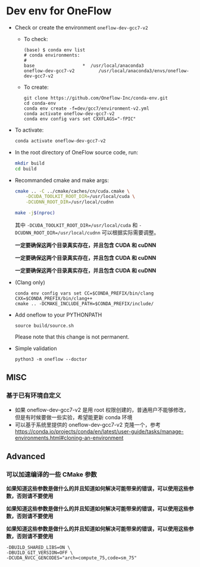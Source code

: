 # Dev env for OneFlow

- Check or create the environment `oneflow-dev-gcc7-v2`
    - To check:
        ```
        (base) $ conda env list
        # conda environments:
        #
        base                  *  /usr/local/anaconda3
        oneflow-dev-gcc7-v2         /usr/local/anaconda3/envs/oneflow-dev-gcc7-v2
        ```
    - To create:
        ```
        git clone https://github.com/Oneflow-Inc/conda-env.git
        cd conda-env
        conda env create -f=dev/gcc7/environment-v2.yml
        conda activate oneflow-dev-gcc7-v2
        conda env config vars set CXXFLAGS="-fPIC"
        ```

- To activate:
    ```bash
    conda activate oneflow-dev-gcc7-v2
    ```

- In the root directory of OneFlow source code, run:
    ```bash
    mkdir build
    cd build
    ```

- Recommanded cmake and make args:
    ```bash
    cmake .. -C ../cmake/caches/cn/cuda.cmake \
        -DCUDA_TOOLKIT_ROOT_DIR=/usr/local/cuda \
        -DCUDNN_ROOT_DIR=/usr/local/cudnn
    ```
    ```bash
    make -j$(nproc)
    ```
    其中 `-DCUDA_TOOLKIT_ROOT_DIR=/usr/local/cuda` 和 `-DCUDNN_ROOT_DIR=/usr/local/cudnn` 可以根据实际需要调整。

    **一定要确保这两个目录真实存在，并且包含 CUDA 和 cuDNN**

    **一定要确保这两个目录真实存在，并且包含 CUDA 和 cuDNN**

    **一定要确保这两个目录真实存在，并且包含 CUDA 和 cuDNN**

- (Clang only)
    ```
    conda env config vars set CC=$CONDA_PREFIX/bin/clang CXX=$CONDA_PREFIX/bin/clang++
    cmake .. -DCMAKE_INCLUDE_PATH=$CONDA_PREFIX/include/
    ```

- Add oneflow to your PYTHONPATH

    ```
    source build/source.sh
    ```

    Please note that this change is not permanent.

- Simple validation

    ```
    python3 -m oneflow --doctor
    ```
## MISC
### 基于已有环境自定义
- 如果 oneflow-dev-gcc7-v2 是用 root 权限创建的，普通用户不能够修改，但是有时候要做一些实验，希望能更新 conda 环境
- 可以基于系统里提供的 oneflow-dev-gcc7-v2 克隆一个，参考 https://conda.io/projects/conda/en/latest/user-guide/tasks/manage-environments.html#cloning-an-environment


## Advanced
### 可以加速编译的一些 CMake 参数
**如果知道这些参数是做什么的并且知道如何解决可能带来的错误，可以使用这些参数，否则请不要使用**

**如果知道这些参数是做什么的并且知道如何解决可能带来的错误，可以使用这些参数，否则请不要使用**

**如果知道这些参数是做什么的并且知道如何解决可能带来的错误，可以使用这些参数，否则请不要使用**

```
-DBUILD_SHARED_LIBS=ON \
-DBUILD_GIT_VERSION=OFF \
-DCUDA_NVCC_GENCODES="arch=compute_75,code=sm_75"
```
